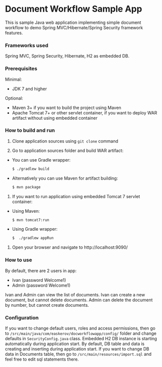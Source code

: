 Document Workflow Sample App
============================

This is sample Java web application implementing simple document workflow to demo Spring MVC/Hibernate/Spring Security framework features. 

### Frameworks used 
Spring MVC, Spring Security, Hibernate, H2 as embedded DB.

### Prerequisites
Minimal:

* JDK 7 and higher

Optional:

* Maven 3+ if you want to build the project using Maven
* Apache Tomcat 7+ or other servlet container, if you want to deploy WAR artifact without using embedded container

### How to build and run

1. Clone application sources using `git clone` command 

1. Go to application sources folder and build WAR artifact:

  * You can use Gradle wrapper:

    ```sh
    $ ./gradlew build
    ```

  * Alternatively you can use Maven for artifact building:
    
    ```sh
    $ mvn package
    ```

1. If you want to run application using embedded Tomcat 7 servlet container:

  * Using Maven:

    ```sh
    $ mvn tomcat7:run
    ```

  * Using Gradle wrapper:

    ```sh
    $  ./gradlew appRun
    ```

1.  Open your browser and navigate to http://localhost:9090/

### How to use

By default, there are 2 users in app:
* Ivan (password Welcome1)
* Admin (password Welcome1)

Ivan and Admin can view the list of documents. Ivan can create a new document, but cannot delete documents. Admin can delete the document by number, but cannot create documents.

### Configuration

If you want to change default users, roles and access permissions, then go to `/src/main/java/com/easkerov/docworkflowapp/config/` folder and change defaults in `SecurityConfig.java` class. Embedded H2 DB instance is starting automatically during application start. By default, DB table and data is creating and inserting during application start. If you want to change DB data in Documents table, then go to `/src/main/resources/import.sql` and feel free to edit sql statements there.